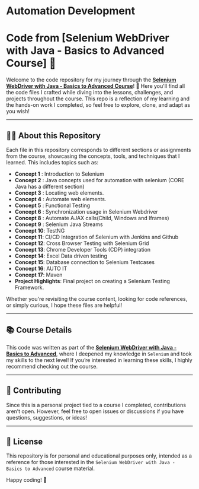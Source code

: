 # Automation Development

# Code from [Selenium WebDriver with Java - Basics to Advanced Course] 🚀

Welcome to the code repository for my journey through the **[Selenium WebDriver with Java - Basics to Advanced Course](https://www.udemy.com/share/101WrI3@8eB0MndgqASrxPRMasrYgPSH2FILK4rl34uL4dVAyM2uT5wC-h0KIv4aqt55_ahDgA==/)**! 🎉 Here you'll find all the code files I crafted while diving into the lessons, challenges, and projects throughout the course. This repo is a reflection of my learning and the hands-on work I completed, so feel free to explore, clone, and adapt as you wish!

---

## 🧑‍💻 About this Repository

Each file in this repository corresponds to different sections or assignments from the course, showcasing the concepts, tools, and techniques that I learned. This includes topics such as:

- **Concept 1** : Introduction to Selenium
- **Concept 2** : Java concepts used for automation with selenium (CORE Java has a different section)
- **Concept 3** : Locating web elements.
- **Concept 4** : Automate web elements.
- **Concept 5** : Functional Testing
- **Concept 6** : Synchronization usage in Selenium Webdriver
- **Concept 8** : Automate AJAX calls(Child, Windows and Iframes)
- **Concept 9** : Selenium Java Streams
- **Concept 10**: TestNG
- **Concept 11**: CI/CD Integration of Selenium with Jenkins and Github
- **Concept 12**: Cross Browser Testing with Selenium Grid
- **Concept 13**: Chrome Developer Tools (CDP) integration
- **Concept 14**: Excel Data driven testing
- **Concept 15**: Database connection to Selenium Testcases
- **Concept 16**: AUTO IT
- **Concept 17**: Maven
- **Project Highlights**: Final project on creating a Selenium Testing Framework.

Whether you're revisiting the course content, looking for code references, or simply curious, I hope these files are helpful!

---

## 📚 Course Details

This code was written as part of the **[Selenium WebDriver with Java - Basics to Advanced](https://www.udemy.com/share/101WrI3@8eB0MndgqASrxPRMasrYgPSH2FILK4rl34uL4dVAyM2uT5wC-h0KIv4aqt55_ahDgA==/)**, where I deepened my knowledge in `Selenium` and took my skills to the next level! If you’re interested in learning these skills, I highly recommend checking out the course.

---

## 🤝 Contributing

Since this is a personal project tied to a course I completed, contributions aren’t open. However, feel free to open issues or discussions if you have questions, suggestions, or ideas!

---

## 📜 License

This repository is for personal and educational purposes only, intended as a reference for those interested in the `Selenium WebDriver with Java - Basics to Advanced` course material.

Happy coding! 🚀
